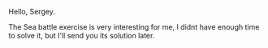 Hello, Sergey.

The Sea battle exercise is very interesting for me, I didnt have enough time to solve it, but I'll send you its solution later.